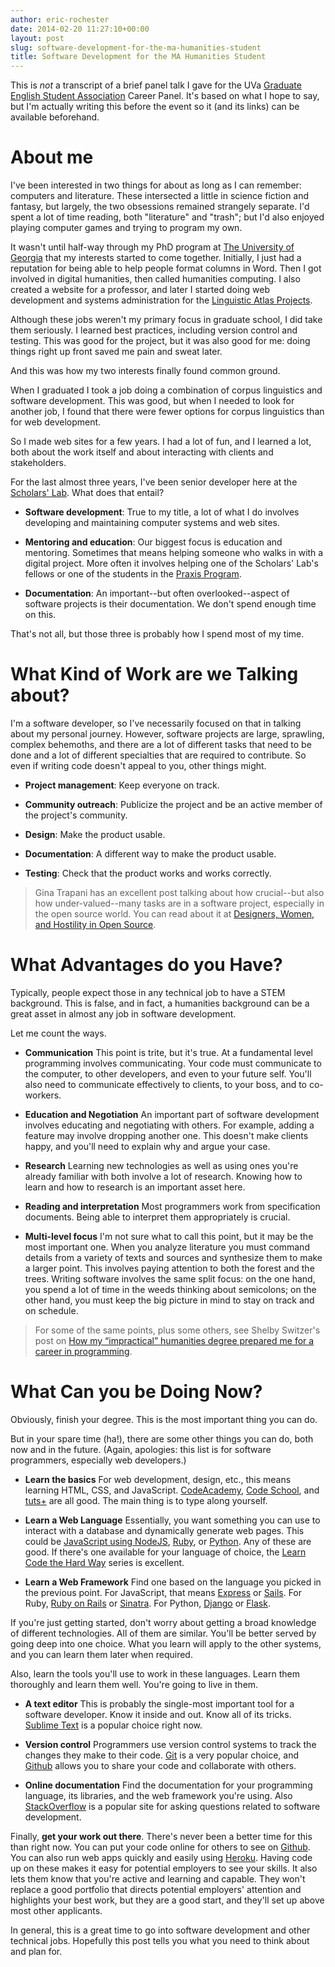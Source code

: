 ```yaml
---
author: eric-rochester
date: 2014-02-20 11:27:10+00:00
layout: post
slug: software-development-for-the-ma-humanities-student
title: Software Development for the MA Humanities Student
---
```


This is _not_ a transcript of a brief panel talk I gave for the UVa [Graduate English Student Association](http://graduate.engl.virginia.edu/gesa/) Career Panel. It's based on what I hope to say, but I'm actually writing this before the event so it (and its links) can be available beforehand.





# About me





I've been interested in two things for about as long as I can remember: computers and literature. These intersected a little in science fiction and fantasy, but largely, the two obsessions remained strangely separate. I'd spent a lot of time reading, both "literature" and "trash"; but I'd also enjoyed playing computer games and trying to program my own.





It wasn't until half-way through my PhD program at [The University of Georgia](http://www.uga.edu/) that my interests started to come together. Initially, I just had a reputation for being able to help people format columns in Word. Then I got involved in digital humanities, then called humanities computing. I also created a website for a professor, and later I started doing web development and systems administration for the [Linguistic Atlas Projects](http://www.lap.uga.edu/).





Although these jobs weren't my primary focus in graduate school, I did take them seriously. I learned best practices, including version control and testing. This was good for the project, but it was also good for me: doing things right up front saved me pain and sweat later.





And this was how my two interests finally found common ground.





When I graduated I took a job doing a combination of corpus linguistics and software development. This was good, but when I needed to look for another job, I found that there were fewer options for corpus linguistics than for web development.





So I made web sites for a few years. I had a lot of fun, and I learned a lot, both about the work itself and about interacting with clients and stakeholders.





For the last almost three years, I've been senior developer here at the [Scholars' Lab](https://scholarslab.org/). What does that entail?







  * **Software development**: True to my title, a lot of what I do involves developing and maintaining computer systems and web sites.



  * **Mentoring and education**: Our biggest focus is education and mentoring. Sometimes that means helping someone who walks in with a digital project. More often it involves helping one of the Scholars' Lab's fellows or one of the students in the [Praxis Program](https://praxis.scholarslab.org/).



  * **Documentation**: An important--but often overlooked--aspect of software projects is their documentation. We don't spend enough time on this.





That's not all, but those three is probably how I spend most of my time.





# What Kind of Work are we Talking about?





I'm a software developer, so I've necessarily focused on that in talking about my personal journey. However, software projects are large, sprawling, complex behemoths, and there are a lot of different tasks that need to be done and a lot of different specialties that are required to contribute. So even if writing code doesn't appeal to you, other things might.







  * **Project management**: Keep everyone on track.



  * **Community outreach**: Publicize the project and be an active member of the project's community.



  * **Design**: Make the product usable.



  * **Documentation**: A different way to make the product usable.



  * **Testing**: Check that the product works and works correctly.





> Gina Trapani has an excellent post talking about how crucial--but also how under-valued--many tasks are in a software project, especially in the open source world. You can read about it at [Designers, Women, and Hostility in Open Source](http://smarterware.org/7550/designers-women-and-hostility-in-open-source).






# What Advantages do you Have?





Typically, people expect those in any technical job to have a STEM background. This is false, and in fact, a humanities background can be a great asset in almost any job in software development.





Let me count the ways.







  * **Communication** This point is trite, but it's true. At a fundamental level programming involves communicating. Your code must communicate to the computer, to other developers, and even to your future self. You'll also need to communicate effectively to clients, to your boss, and to co-workers.



  * **Education and Negotiation** An important part of software development involves educating and negotiating with others. For example, adding a feature may involve dropping another one. This doesn't make clients happy, and you'll need to explain why and argue your case.



  * **Research** Learning new technologies as well as using ones you're already familiar with both involve a lot of research. Knowing how to learn and how to research is an important asset here.



  * **Reading and interpretation** Most programmers work from specification documents. Being able to interpret them appropriately is crucial.



  * **Multi-level focus** I'm not sure what to call this point, but it may be the most important one. When you analyze literature you must command details from a variety of texts and sources and synthesize them to make a larger point. This involves paying attention to both the forest and the trees. Writing software involves the same split focus: on the one hand, you spend a lot of time in the weeds thinking about semicolons; on the other hand, you must keep the big picture in mind to stay on track and on schedule.

> For some of the same points, plus some others, see Shelby Switzer's post on [How my “impractical” humanities degree prepared me for a career in programming](http://shelbyswitzer.com/humanities_degrees_help_programmers/).

# What Can you be Doing Now?





Obviously, finish your degree. This is the most important thing you can do.





But in your spare time (ha!), there are some other things you can do, both now and in the future. (Again, apologies: this list is for software programmers, especially web developers.)







  * **Learn the basics** For web development, design, etc., this means learning HTML, CSS, and JavaScript. [CodeAcademy](http://www.codecademy.com/), [Code School](https://www.codeschool.com/), and [tuts+](http://code.tutsplus.com/) are all good. The main thing is to type along yourself.



  * **Learn a Web Language** Essentially, you want something you can use to interact with a database and dynamically generate web pages. This could be [JavaScript using NodeJS](http://nodejs.org/), [Ruby](https://www.ruby-lang.org/), or [Python](http://www.python.org/). Any of these are good. If there's one available for your language of choice, the [Learn Code the Hard Way](http://learncodethehardway.org/) series is excellent.



  * **Learn a Web Framework** Find one based on the language you picked in the previous point. For JavaScript, that means [Express](http://expressjs.com/) or [Sails](http://sailsjs.org/). For Ruby, [Ruby on Rails](http://rubyonrails.org/) or [Sinatra](http://www.sinatrarb.com/). For Python, [Django](https://www.djangoproject.com/) or [Flask](http://flask.pocoo.org/).





If you're just getting started, don't worry about getting a broad knowledge of different technologies. All of them are similar. You'll be better served by going deep into one choice. What you learn will apply to the other systems, and you can learn them later when required.





Also, learn the tools you'll use to work in these languages. Learn them thoroughly and learn them well. You're going to live in them.







  * **A text editor** This is probably the single-most important tool for a software developer. Know it inside and out. Know all of its tricks. [Sublime Text](http://www.sublimetext.com/) is a popular choice right now.



  * **Version control** Programmers use version control systems to track the changes they make to their code. [Git](http://git-scm.com/) is a very popular choice, and [Github](https://github.com/) allows you to share your code and collaborate with others.



  * **Online documentation** Find the documentation for your programming language, its libraries, and the web framework you're using. Also [StackOverflow](http://stackoverflow.com/) is a popular site for asking questions related to software development.





Finally, **get your work out there**. There's never been a better time for this than right now. You can put your code online for others to see on [Github](https://github.com/). You can also run web apps quickly and easily using [Heroku](http://www.heroku.com/). Having code up on these makes it easy for potential employers to see your skills. It also lets them know that you're active and learning and capable. They won't replace a good portfolio that directs potential employers' attention and highlights your best work, but they are a good start, and they'll set up above most other applicants.





In general, this is a great time to go into software development and other technical jobs. Hopefully this post tells you what you need to think about and plan for.



